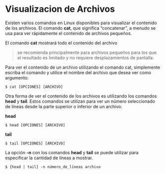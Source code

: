# Visualizacion de Archivos

Existen varios comandos en Linux disponibles para visualizar el contenido de los archivos. El comando **cat**, que significa “concatenar”, a menudo se usa para ver rápidamente el contenido de archivos pequeños.

El comando **cat** mostrará todo el contenido del archivo

> se recomienda principalmente para archivos pequeños para los que el resultado es limitado y no requiere desplazamientos de pantalla.

Para ver el contenido de un archivo utilizando el comando cat, simplemente escriba el comando y utilice el nombre del archivo que desea ver como argumento:

```terminal
$ cat [OPCIONES] [ARCHIVO]
```


Otra forma de ver el contenido de los archivos es utilizando los comandos **head** y **tail**. Estos comandos se utilizan para ver un número seleccionado de líneas desde la parte superior o inferior de un archivo.

**head**
```terminal
$ head [OPCIONES] [ARCHIVO]
```
**tail**
```terminal
$ tail [OPCIONES] [ARCHIVO]
```


La opción **-n** con los comandos **head** y **tail** se puede utilizar para especificar la cantidad de líneas a mostrar.

```terminal
$ {head | tail} -n número_de_líneas archivo
```





